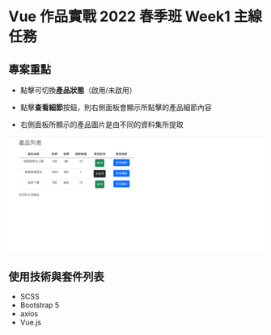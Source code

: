 # Vue 作品實戰 2022 春季班 Week1 主線任務

## 專案重點

* 點擊可切換**產品狀態**（啟用/未啟用）

* 點擊**查看細節**按鈕，則右側面板會顯示所點擊的產品細節內容

* 右側面板所顯示的產品圖片是由不同的資料集所提取

![image](./app/assets/images/vue_week1.gif)

## 使用技術與套件列表

* SCSS
* Bootstrap 5
* axios
* Vue.js
